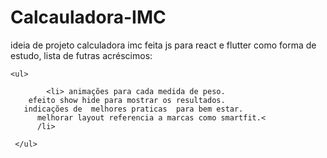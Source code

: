 # Calcauladora-IMC
ideia de projeto calculadora imc feita js  para react e flutter como forma de estudo,
lista de futras acréscimos:
   
    <ul>
     
            <li> animações para cada medida de peso.
        efeito show hide para mostrar os resultados.
       indicações de  melhores praticas  para bem estar.
          melhorar layout referencia a marcas como smartfit.<
          /li>
          
     </ul>

